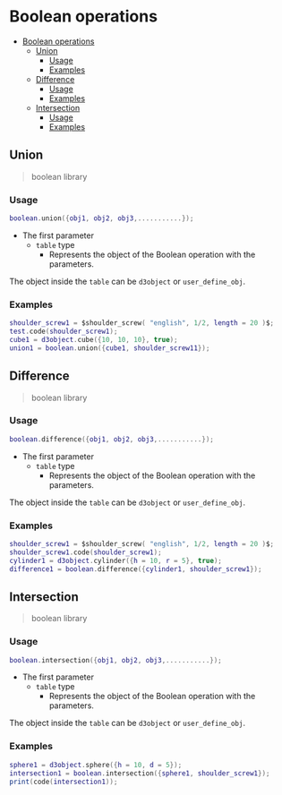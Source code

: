 # Boolean operations

- [Boolean operations](#boolean-operations)
  - [Union](#union)
    - [Usage](#Usage)
    - [Examples](#examples)
  - [Difference](#difference)
    - [Usage](#Usage-1)
    - [Examples](#examples-1)
  - [Intersection](#intersection)
    - [Usage](#Usage-2)
    - [Examples](#examples-2)



## Union

> boolean library

### Usage

```lua
boolean.union({obj1, obj2, obj3,...........});
```

- The first parameter
  - `table` type
    - Represents the object of the Boolean operation with the parameters.

The object inside the `table` can be `d3object` or `user_define_obj`.

### Examples

```lua
shoulder_screw1 = $shoulder_screw( "english", 1/2, length = 20 )$;
test.code(shoulder_screw1);
cube1 = d3object.cube({10, 10, 10}, true);
union1 = boolean.union({cube1, shoulder_screw11});
```

## Difference

> boolean library

### Usage

```lua
boolean.difference({obj1, obj2, obj3,...........});
```

- The first parameter
  - `table` type
    - Represents the object of the Boolean operation with the parameters.

The object inside the `table` can be `d3object` or `user_define_obj`.

### Examples

```lua
shoulder_screw1 = $shoulder_screw( "english", 1/2, length = 20 )$;
shoulder_screw1.code(shoulder_screw1);
cylinder1 = d3object.cylinder({h = 10, r = 5}, true);
difference1 = boolean.difference({cylinder1, shoulder_screw1});
```

## Intersection

> boolean library

### Usage

```lua
boolean.intersection({obj1, obj2, obj3,...........});
```

- The first parameter
  - `table` type
    - Represents the object of the Boolean operation with the parameters.

The object inside the `table` can be `d3object` or `user_define_obj`.

### Examples

```lua
sphere1 = d3object.sphere({h = 10, d = 5});
intersection1 = boolean.intersection({sphere1, shoulder_screw1});
print(code(intersection1));
```
